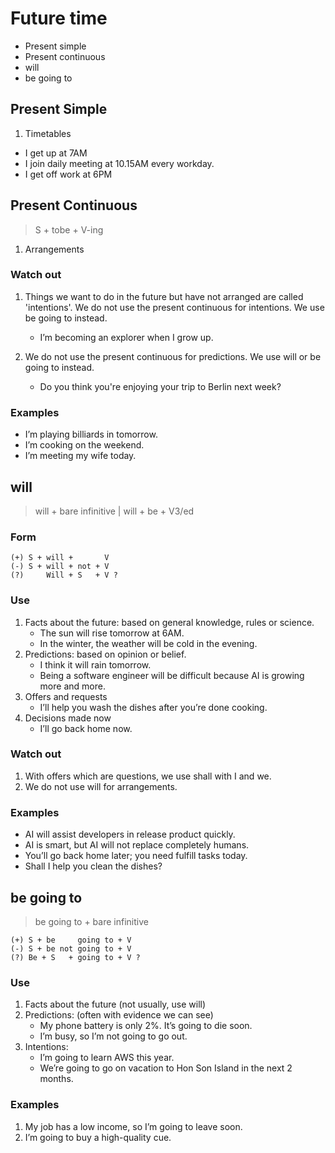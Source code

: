 # Future time

- Present simple
- Present continuous
- will
- be going to

## Present Simple

1. Timetables

- I get up at 7AM
- I join daily meeting at 10.15AM every workday.
- I get off work at 6PM

## Present Continuous

> S + tobe + V-ing

1. Arrangements

### Watch out

1. Things we want to do in the future but have not arranged are called 'intentions'. We do not use the present continuous for intentions. We use be going to instead.
    - I’m becoming an explorer when I grow up.

2. We do not use the present continuous for predictions. We use will or be going to instead.
    - Do you think you're enjoying your trip to Berlin next week?

### Examples

- I’m playing billiards in tomorrow.
- I’m cooking on the weekend.
- I’m meeting my wife today.

## will

> will + bare infinitive | will + be + V3/ed

### Form

```text
(+) S + will +       V
(-) S + will + not + V
(?)     Will + S   + V ?
```

### Use

1. Facts about the future: based on general knowledge, rules or science.
    - The sun will rise tomorrow at 6AM.
    - In the winter, the weather will be cold in the evening.
2. Predictions: based on opinion or belief.
    - I think it will rain tomorrow.
    - Being a software engineer will be difficult because AI is growing more and more.
3. Offers and requests
    - I’ll help you wash the dishes after you’re done cooking.
4. Decisions made now
    - I’ll go back home now.

### Watch out

1. With offers which are questions, we use shall with I and we.
2. We do not use will for arrangements.

### Examples

- AI will assist developers in release product quickly.
- AI is smart, but AI will not replace completely humans.
- You’ll go back home later; you need fulfill tasks today.
- Shall I help you clean the dishes?

## be going to

> be going to + bare infinitive

```text
(+) S + be     going to + V
(-) S + be not going to + V
(?) Be + S   + going to + V ?
```

### Use

1. Facts about the future (not usually, use will)
2. Predictions: (often with evidence we can see)
    - My phone battery is only 2%. It’s going to die soon.
    - I’m busy, so I’m not going to go out.
3. Intentions:
    - I’m going to learn AWS this year.
    - We’re going to go on vacation to Hon Son Island in the next 2 months.

### Examples

1. My job has a low income, so I’m going to leave soon.
2. I’m going to buy a high-quality cue.
